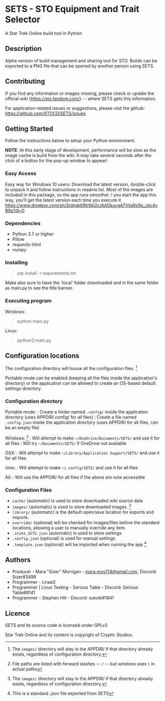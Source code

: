 # SETS - STO Equipment and Trait Selector
A Star Trek Online build tool in Python

## Description

Alpha version of build management and sharing tool for STO.  Builds can be exported to a PNG file that can be opened by another person using SETS.

## Contributing
If you find any information or images missing, please check or update the official wiki (https://sto.fandom.com/) -- where SETS gets this information.

For application-related issues or suggestions, please visit the github: https://github.com/STOCD/SETS/issues

## Getting Started
Follow the instructions below to setup your Python environment.

**NOTE**: At this early stage of development, performance will be slow as the image cache is build from the wiki. It may take several seconds after the click of a button for the pop-up window to appear!

### Easy Access
Easy way for Windows 10 users: Download the latest version, double-click to unpack it and follow instructions in readme.txt. Most of the images are included in this package, so the app runs smoother. I you start the app this way, you'll get the latest version each time you execute it.
https://www.dropbox.com/sh/3rqhak69tr6ki2c/AADkuygAThVa9z9e_ckc4vB9a?dl=0

### Dependencies

* Python 3.7 or higher
* Pillow
* requests-html
* numpy

### Installing

> pip install -r requirements.txt

Make also sure to have the 'local' folder downloaded and in the same folder as main.py to see the title banner.

### Executing program

Windows:
> python main.py

Linux:
> python3 main.py

## Configuration locations
The configuration directory will house all the configuration files. [^1]

Portable mode can be enabled (keeping all the files inside the application's directory) or the application can be allowed to create an OS-based default settings directory.
### Configuration directory
Portable mode:
: Create a folder named `.config/` inside the application directory (uses APPDIR/.config/ for all files)
: Create a file named `.config.json` inside the application directory (uses APPDIR/ for all files, can be an empty file)

Windows: [^2]
: Will attempt to make `~/OneDrive/Documents/SETS/` and use it for all files
: Will try `~/Documents/SETS/` if OneDrive not available

OSX:
: Will attempt to make `~/Library/Application Support/SETS/` and use it for all files

Unix:
: Will attempt to make `~/.config/SETS/` and use it for all files

All:
: Will use the APPDIR/ for all files if the above are note accessible

### Configuration Files
- `cache/` (automatic) is used to store downloaded wiki source data
- `images/` (automatic) is used to store downloaded images.  [^1]
- `library/` (automatic) is the default open/save location for exports and imports.
- `override/` (optional) will be checked for images/files before the standard locations, allowing a user to manually override any item.
- `.state_SETS.json` (automatic) is used to store settings
- `.config.json` (optional) is used for manual settings
- `.template.json` (optional) will be imported when running the app [^3]

## Authors

* Producer - Mara "Sizer" Morrigan - mara.mos714@gmail.com, Discord: Sizer#3498
* Programmer - Liraal2
* Programmer | Linux Testing - Serious Table - Discord: Serious Table#8141
* Programmer - Stephen Hill - Discord: sukobi#1841

## Licence

SETS and its source code is licensed under GPLv3

Star Trek Online and its content is copyright of Cryptic Studios.

[^1]: The `images/` directory will stay in the APPDIR/ if that directory already exists, regardless of configuration directory.
[^2]: File paths are listed with forward slashes -- `/` -- but windows uses `\` in actual paths
[^3]: This is a standard .json file exported from SETS

